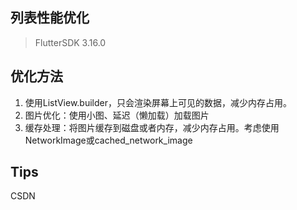## 列表性能优化
> FlutterSDK 3.16.0

## 优化方法
1. 使用ListView.builder，只会渲染屏幕上可见的数据，减少内存占用。
2. 图片优化：使用小图、延迟（懒加载）加载图片
3. 缓存处理：将图片缓存到磁盘或者内存，减少内存占用。考虑使用NetworkImage或cached_network_image

## Tips
CSDN 

